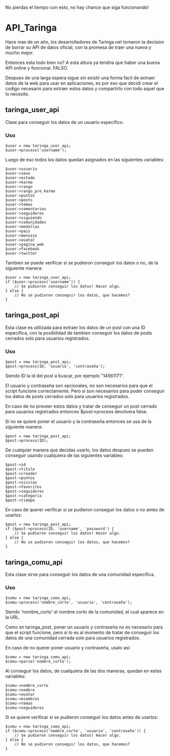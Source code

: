 No pierdas el tiempo con esto, no hay chance que siga funcionando!

API_Taringa
===========

Hace mas de un año, los desarrolladores de Taringa.net tomaron la decision de borrar su API de datos oficial, con la promesa de traer una nueva y mucho mejor. 

Entonces esta todo bien no? A esta altura ya tendria que haber una buena API online y funcional. FALSO.

Despues de una larga espera sigue sin existir una forma facil de extraer datos de la web para usar en aplicaciones, es por eso que decidi crear el codigo necesario para extraer estos datos y compartirlo con todo aquel que lo necesite.

taringa_user_api
-------

Clase para conseguir los datos de un usuario especifico.

### Uso
    
    $user = new taringa_user_api;
    $user->process('username');
    
Luego de eso todos los datos quedan asignados en las siguientes variables:

    $user->usuario
    $user->sexo
    $user->estado
    $user->karma
    $user->rango
    $user->rango_pre_karma
    $user->puntos
    $user->posts
    $user->temas
    $user->comentarios
    $user->seguidores
    $user->siguiendo
    $user->comunidades
    $user->medallas
    $user->pais
    $user->mensaje
    $user->avatar
    $user->pagina_web
    $user->facebook
    $user->twitter
    
Tambien se puede verificar si se pudieron conseguir los datos o no, de la siguiente manera:

    $user = new taringa_user_api;
    if ($user->process('username')) {
        // Se pudieron conseguir los datos! Hacer algo.
    } else {
        // No se pudieron conseguir los datos, que hacemos? 
    }

taringa_post_api
-------
Esta clase es utilizada para extraer los datos de un post con una ID especifica, con la posibilidad de tambien conseguir los datos de posts cerrados solo para usuarios registrados.

### Uso

    $post = new taringa_post_api;
    $post->process(ID, 'usuario', 'contraseña');

Siendo ID la id del post a buscar, por ejemplo "14561171".

El usuario y contraseña son opcionales, no son necesarios para que el script funcione correctamente. Pero si son necesarios para poder conseguir los datos de posts cerrados solo para usuarios registrados.

En caso de no proveer estos datos y tratar de conseguir un post cerrado para usuarios registrados entonces $post->process devolvera false.

Si no se quiere poner el usuario y la contraseña entonces se usa de la siguiente manera:

    $post = new taringa_post_api;
    $post->process(ID);
    
De cualquier manera que decidas usarlo, los datos despues se pueden conseguir usando cualquiera de las siguientes variables:

    $post->id
    $post->titulo
    $post->creador
    $post->puntos
    $post->visitas
    $post->favoritos
    $post->seguidores
    $post->categoria
    $post->tiempo
    
En caso de querer verificar si se pudieron conseguir los datos o no antes de usarlos:

    $post = new taringa_post_api;
    if ($post->process(ID, 'username', 'password') {
        // Se pudieron conseguir los datos! Hacer algo.
    } else {
        // No se pudieron conseguir los datos, que hacemos? 
    }

taringa_comu_api
-------

Esta clase sirve para conseguir los datos de una comunidad especifica.

### Uso
    
    $comu = new taringa_comu_api;
    $comu->process('nombre_corto', 'usuario', 'contraseña');

Siendo 'nombre_corto' el nombre corto de la comunidad, el cual aparece en la URL.

Como en taringa_post, poner un usuario y contraseña no es necesario para que el script funcione, pero si lo es al momento de tratar de conseguir los datos de una comunidad cerrada solo para usuarios registrados.

En caso de no querer poner usuario y contraseña, usalo asi:

    $comu = new taringa_comu_api;
    $comu->parse('nombre_corto');
    
Al conseguir los datos, de cualquiera de las dos maneras, quedan en estas variables:

    $comu->nombre_corto
    $comu->nombre
    $comu->avatar
    $comu->miembros
    $comu->temas
    $comu->seguidores
    
Si se quiere verificar si se pudieron conseguir los datos antes de usarlos:

    $comu = new taringa_comu_api;
    if ($comu->process('nombre_corto', 'usuario', 'contraseña')) {
        // Se pudieron conseguir los datos! Hacer algo.
    } else {
        // No se pudieron conseguir los datos, que hacemos? 
    }
